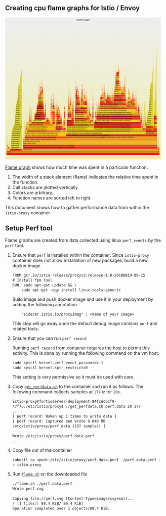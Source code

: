 Creating cpu flame graphs for Istio / Envoy
---------------------------------------

![example](example_flagmegraph.svg)

[Flame graph](http://www.brendangregg.com/perf.html#FlameGraphs) shows how much time was spent in a particular function.
1. The width of a stack element (flame) indicates the relative time spent in the function.
2. Call stacks are plotted vertically.
3. Colors are arbitrary.
4. Function names are sorted left to right.


This document shows how to gather performance data from within the `istio-proxy` container.

Setup Perf tool
---------------
Flame graphs are created from data collected using linux `perf_events` by the `perf` tool.

1. Ensure that `perf` is installed within the container.
   Since `istio-proxy` container does not allow installation of new packages, build a new docker image.

    ```
    FROM gcr.io/istio-release/proxyv2:release-1.0-20180810-09-15
    # Install fpm tool
    RUN  sudo apt-get update && \
        sudo apt-get -qqy install linux-tools-generic

    ```
    Build image and push docker image and use it in your deployment by adding the following annotation.
    ```
        "sidecar.istio.io/proxyImag" : <name of your image>
    ```
    This step will go away once the default debug image contains `perf` and related tools.

2. Ensure that you can run `perf record` 

    Running `perf record` from container requires the host to permit this activity. This is done by running the following command on the vm host.
    ```
    sudo sysctl kernel.perf_event_paranoid=-1
    sudo sysctl kernel.kptr_restrict=0
    ```
    This setting is very permissive so it must be used with care.

3. Copy [`get_perfdata.sh`](get_perfdata.sh) to the container and run it as follows. The following command collects samples at `177Hz` for `20s`.
    ```
    istio-proxy@fortioserver-deployment-84fcdcbcf9-47f75:/etc/istio/proxy$ ./get_perfdata.sh perf.data 20 177
    ...
    [ perf record: Woken up 1 times to write data ]
    [ perf record: Captured and wrote 0.040 MB /etc/istio/proxy/perf.data (157 samples) ]

    Wrote /etc/istio/proxy/perf.data.perf
    ...
    ```
4. Copy file out of the container
    ```
    kubectl cp <pod>:/etc/istio/proxy/perf.data.perf ./perf.data.perf -c istio-proxy
    ``` 

5. Run [`flame.sh`](flame.sh) on the downloaded file
    ```
    ./flame.sh ./perf.data.perf
    Wrote perf.svg

    Copying file://perf.svg [Content-Type=image/svg+xml]...
    / [1 files][ 89.4 KiB/ 89.4 KiB]
    Operation completed over 1 objects/89.4 KiB.
    ```
